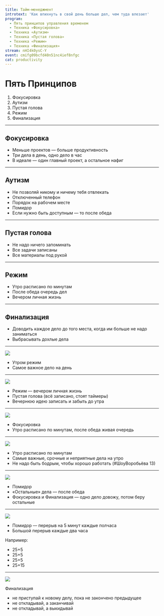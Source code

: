 ```yaml
---
title: Тайм-менеджмент
introtext: 'Как впихнуть в свой день больше дел, чем туда влезает'
program:
  - Пять принципов управления временем
  - Техника «Фокусировка»
  - Техника «Аутизм»
  - Техника «Пустая голова»
  - Техника «Режим»
  - Техника «Финализация»
stream: nHI4k0ysC-Y
event: cmifg09bcfd40n51nc4ief8nfgc
cat: productivity
---
```


# Пять Принципов

1. Фокусировка
1. Аутизм
1. Пустая голова
1. Режим
1. Финализация

----

## Фокусировка

- Меньше проектов — больше продуктивность
- Три дела в день, одно дело в час
- В идеале — один главный проект, а остальное нафиг

----

## Аутизм

- Не позволяй никому и ничему тебя отвлекать
- Отключенный телефон
- Порядок на рабочем месте
- Помидор
- Если нужно быть доступным — то после обеда

----

## Пустая голова

- Не надо ничего запоминать
- Все задачи записаны
- Все материалы под рукой

----

## Режим

- Утро расписано по минутам
- После обеда очередь дел
- Вечером личная жизнь

----

## Финализация

- Доводить каждое дело до того места, когда им больше не надо заниматься
- Выбрасывать дохлые дела

----

![](https://pp.vk.me/c629112/v629112697/20a9e/hjdU2trrHLw.jpg)

- Утром режим
- Самое важное дело на день

----

![](https://pp.vk.me/c629112/v629112697/20aa8/VX5Ex1HoOKI.jpg)

- Режим — вечером личная жизнь
- Пустая голова (всё записано, стоят таймеры)
- Вечернюю идею записать и забыть до утра

----

![](https://pp.vk.me/c629112/v629112697/20ab2/oPi5eio7Jn0.jpg)

- Фокусировка
- Утро расписано по минутам, после обеда живая очередь

----

![](https://pp.vk.me/c629112/v629112697/20abc/3Rv48S5nj2U.jpg)

- Утро расписано по минутам
- Самые важные, срочные и неприятные дела на утро
- Не надо быть бодрым, чтобы хорошо работать (#ШоуВоробьёва 13)

----

![](https://pp.vk.me/c629112/v629112697/20ac6/MD8OIOlWKUs.jpg)

- Помидор
- «Остальные» дела — после обеда
- Фокусировка и Финализация — одно дело довожу, потом беру остальные

----

![](https://pp.vk.me/c629112/v629112697/20ad0/B2Fs0Zvk3zU.jpg)

- Помидор — перерыв на 5 минут каждые полчаса
- Большой перерыв каждые два часа

Например:

- 25+5
- 25+5
- 25+5
- 25+15

----

![](https://pp.vk.me/c629112/v629112697/20ada/AMDTyvoh2Wg.jpg)

Финализация

- не приступай к новому делу, пока не закончено предыдущее
- не откладывай, а заканчивай
- не откладывай, а выкидывай
